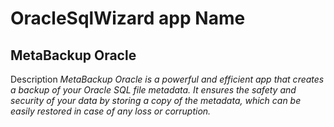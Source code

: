 # OracleSqlWizard app Name

## MetaBackup Oracle 

Description 
*MetaBackup Oracle is a powerful and efficient app 
that creates a backup of your Oracle SQL file metadata. 
It ensures the safety and security of your data by 
storing a copy of the metadata, which can be easily 
restored in case of any loss or corruption.*
